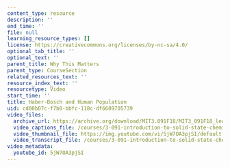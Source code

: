 ```yaml
---
content_type: resource
description: ''
end_time: ''
file: null
learning_resource_types: []
license: https://creativecommons.org/licenses/by-nc-sa/4.0/
optional_tab_title: ''
optional_text: ''
parent_title: Why This Matters
parent_type: CourseSection
related_resources_text: ''
resource_index_text: ''
resourcetype: Video
start_time: ''
title: Haber-Bosch and Human Population
uid: cd00b07c-f7b0-bbfc-118c-df6609705739
video_files:
  archive_url: https://archive.org/download/MIT3.091F18/MIT3_091F18_lec02_wtm_300k.mp4
  video_captions_file: /courses/3-091-introduction-to-solid-state-chemistry-fall-2018/5jW7OA3pjSI_captions.webvtt
  video_thumbnail_file: https://img.youtube.com/vi/5jW7OA3pjSI/default.jpg
  video_transcript_file: /courses/3-091-introduction-to-solid-state-chemistry-fall-2018/d07b3b1e80e154099f6cb5029d125165_5jW7OA3pjSI.pdf
video_metadata:
  youtube_id: 5jW7OA3pjSI
---
```

